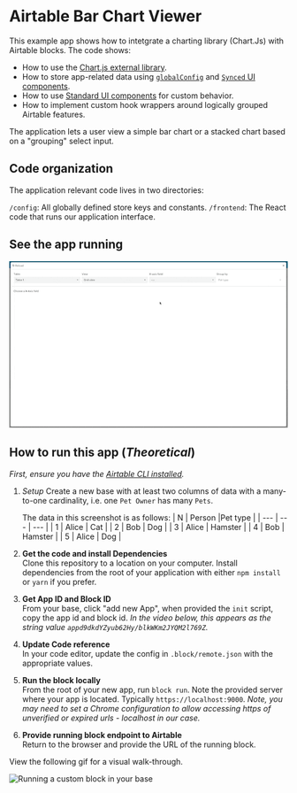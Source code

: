 # Airtable Bar Chart Viewer

This example app shows how to intetgrate a charting library (Chart.Js) with Airtable blocks. The code shows:

- How to use the [Chart.js external library](https://www.chartjs.org/).
- How to store app-related data using [`globalConfig`](https://www.airtable.com/developers/apps/api/models/GlobalConfig) and [`Synced` UI components](https://www.airtable.com/developers/apps/api/UI/components/SelectSynced).
- How to use [Standard UI components](https://www.airtable.com/developers/apps/api/UI/components/Select) for custom behavior.
- How to implement custom hook wrappers around logically grouped Airtable features.

The application lets a user view a simple bar chart or a stacked chart based on a "grouping" select input.

## Code organization

The application relevant code lives in two directories:

`/config`: All globally defined store keys and constants.
`/frontend`: The React code that runs our application interface.

## See the app running

![App updating chart as the user changes data](media/block.gif)

## How to run this app (_Theoretical_)

_First, ensure you have the [Airtable CLI installed](https://www.npmjs.com/package/@airtable/blocks-cli)._

1. _Setup_
   Create a new base with at least two columns of data with a many-to-one cardinality, i.e. one `Pet Owner` has many `Pets`.

   The data in this screenshot is as follows:
   | N | Person |Pet type |
   | --- | --- | --- |
   | 1 | Alice | Cat |
   | 2 | Bob | Dog |
   | 3 | Alice | Hamster |
   | 4 | Bob | Hamster |
   | 5 | Alice | Dog |

2. **Get the code and install Dependencies**  
   Clone this repository to a location on your computer.
   Install dependencies from the root of your application with either `npm install` or `yarn` if you prefer.
3. **Get App ID and Block ID**  
   From your base, click "add new App", when provided the `init` script, copy the app id and block id.
   _In the video below, this appears as the string value `appd9dkdYZyub62Hy/blkWKm2JYQM2l769Z`._
4. **Update Code reference**  
   In your code editor, update the config in `.block/remote.json` with the appropriate values.
5. **Run the block locally**  
   From the root of your new app, run `block run`. Note the provided server where your app is located. Typically `https://localhost:9000`.
   _Note, you may need to set a Chrome configuration to allow accessing https of unverified or expired urls - localhost in our case._
6. **Provide running block endpoint to Airtable**  
   Return to the browser and provide the URL of the running block.

View the following gif for a visual walk-through.

![Running a custom block in your base](media/Walk-Through-Install-Block.gif)
